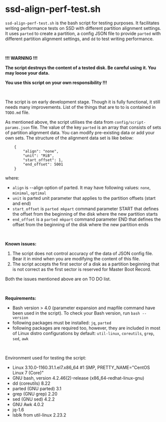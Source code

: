 # ssd-align-perf-test.sh

`ssd-align-perf-test.sh` is the bash script for testing purposes. It facilitates writing performance tests on SSD with different partition alignment settings. It uses `parted` to create a partition, a config JSON file to provide `parted` with different partition alignment settings, and `dd` to test writing performance.

<br />

**!!! WARNING !!!**

**The script destroys the content of a tested disk. Be careful using it. You may loose your data.**

**You use this script on your own responsibility !!!**

<br />

The script is on early development stage. Though it is fully functional, it still needs many improvements. List of the things that are to to is contained in `TODO.md` file.

As mentioned above, the script utilises the data from `config/script-params.json` file. The value of the key `parted` is an array that consists of sets of partition alignment data. You can modify pre-existing data or add your own sets.
The structure of the alignment data set is like below:
```
    {
        "align": "none",
        "unit": "MiB",
        "start_offset": 1,
        "end_offset": 5001
    }
```

where:

* `align` is --align option of parted. It may have following values: `none`, `minimal`, `optimal`
* `unit` is parted unit parameter that applies to the partition offsets (start and end)
* `start_offset` is `parted mkpart` command parameter START that defines the offset from the beginning of the disk where the new partition starts
* `end_offset` is a `parted mkpart` command parameter END that defines the offset from the beginning of the disk where the new partition ends

<br />

**Known issues:**

1. The script does not control accuracy of the data of JSON config file. Bear it in mind when you are modifying the content of this file.
2. The script accepts the first sector of a disk as a partition beginning that is not correct as the first sector is reserved for Master Boot Record.

Both the issues mentioned above are on TO DO list.

<br />

**Requirements:**

* Bash version > 4.0 (parameter expansion and mapfile command have been used in the script). To check your Bash version, run 
```bash --version```
* following packages must be installed: `jq`, `parted`
* following packages are required too, however, they are included in most of Linux distro configurations by default: `util-linux`, `coreutils`, `grep`, `sed`, `awk` 

<br />

Environment used for testing the script:

* Linux 3.10.0-1160.31.1.el7.x86_64 #1 SMP, PRETTY_NAME="CentOS Linux 7 (Core)"
* GNU bash, version 4.2.46(2)-release (x86_64-redhat-linux-gnu)
* dd (coreutils) 8.22
* parted (GNU parted) 3.1
* grep (GNU grep) 2.20
* sed (GNU sed) 4.2.2
* GNU Awk 4.0.2
* jq-1.6
* lsblk from util-linux 2.23.2

